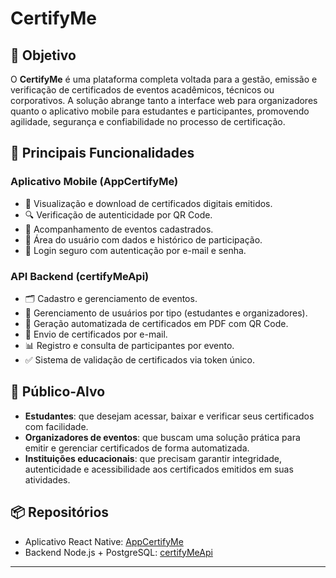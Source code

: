 # CertifyMe

## 🎯 Objetivo

O **CertifyMe** é uma plataforma completa voltada para a gestão, emissão e verificação de certificados de eventos acadêmicos, técnicos ou corporativos. A solução abrange tanto a interface web para organizadores quanto o aplicativo mobile para estudantes e participantes, promovendo agilidade, segurança e confiabilidade no processo de certificação.

## 🔑 Principais Funcionalidades

### Aplicativo Mobile (AppCertifyMe)
- 📜 Visualização e download de certificados digitais emitidos.
- 🔍 Verificação de autenticidade por QR Code.
- 📅 Acompanhamento de eventos cadastrados.
- 👤 Área do usuário com dados e histórico de participação.
- 🔐 Login seguro com autenticação por e-mail e senha.

### API Backend (certifyMeApi)
- 🗂️ Cadastro e gerenciamento de eventos.
- 👥 Gerenciamento de usuários por tipo (estudantes e organizadores).
- 📝 Geração automatizada de certificados em PDF com QR Code.
- 📧 Envio de certificados por e-mail.
- 📊 Registro e consulta de participantes por evento.
- ✅ Sistema de validação de certificados via token único.

## 👥 Público-Alvo

- **Estudantes**: que desejam acessar, baixar e verificar seus certificados com facilidade.
- **Organizadores de eventos**: que buscam uma solução prática para emitir e gerenciar certificados de forma automatizada.
- **Instituições educacionais**: que precisam garantir integridade, autenticidade e acessibilidade aos certificados emitidos em suas atividades.

## 📦 Repositórios

- Aplicativo React Native: [AppCertifyMe](https://github.com/guelfialho/AppCertifyMe)
- Backend Node.js + PostgreSQL: [certifyMeApi](https://github.com/guelfialho/certifyMeApi)

---

